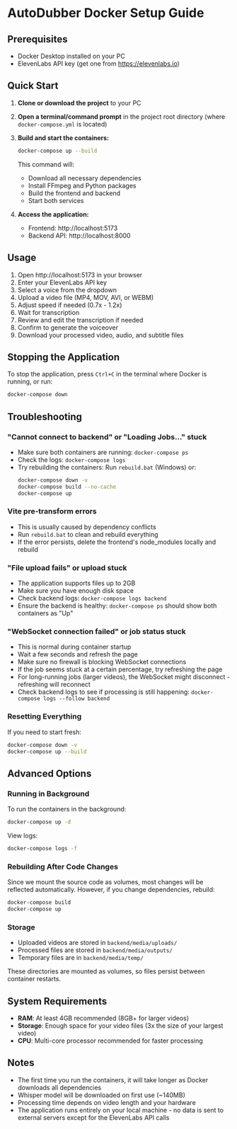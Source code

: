 # AutoDubber Docker Setup Guide

## Prerequisites

- Docker Desktop installed on your PC
- ElevenLabs API key (get one from https://elevenlabs.io)

## Quick Start

1. **Clone or download the project** to your PC

2. **Open a terminal/command prompt** in the project root directory (where `docker-compose.yml` is located)

3. **Build and start the containers:**
   ```bash
   docker-compose up --build
   ```

   This command will:
   - Download all necessary dependencies
   - Install FFmpeg and Python packages
   - Build the frontend and backend
   - Start both services

4. **Access the application:**
   - Frontend: http://localhost:5173
   - Backend API: http://localhost:8000

## Usage

1. Open http://localhost:5173 in your browser
2. Enter your ElevenLabs API key
3. Select a voice from the dropdown
4. Upload a video file (MP4, MOV, AVI, or WEBM)
5. Adjust speed if needed (0.7x - 1.2x)
6. Wait for transcription
7. Review and edit the transcription if needed
8. Confirm to generate the voiceover
9. Download your processed video, audio, and subtitle files

## Stopping the Application

To stop the application, press `Ctrl+C` in the terminal where Docker is running, or run:
```bash
docker-compose down
```

## Troubleshooting

### "Cannot connect to backend" or "Loading Jobs..." stuck
- Make sure both containers are running: `docker-compose ps`
- Check the logs: `docker-compose logs`
- Try rebuilding the containers: Run `rebuild.bat` (Windows) or:
  ```bash
  docker-compose down -v
  docker-compose build --no-cache
  docker-compose up
  ```

### Vite pre-transform errors
- This is usually caused by dependency conflicts
- Run `rebuild.bat` to clean and rebuild everything
- If the error persists, delete the frontend's node_modules locally and rebuild

### "File upload fails" or upload stuck
- The application supports files up to 2GB
- Make sure you have enough disk space
- Check backend logs: `docker-compose logs backend`
- Ensure the backend is healthy: `docker-compose ps` should show both containers as "Up"

### "WebSocket connection failed" or job status stuck
- This is normal during container startup
- Wait a few seconds and refresh the page
- Make sure no firewall is blocking WebSocket connections
- If the job seems stuck at a certain percentage, try refreshing the page
- For long-running jobs (larger videos), the WebSocket might disconnect - refreshing will reconnect
- Check backend logs to see if processing is still happening: `docker-compose logs --follow backend`

### Resetting Everything
If you need to start fresh:
```bash
docker-compose down -v
docker-compose up --build
```

## Advanced Options

### Running in Background
To run the containers in the background:
```bash
docker-compose up -d
```

View logs:
```bash
docker-compose logs -f
```

### Rebuilding After Code Changes
Since we mount the source code as volumes, most changes will be reflected automatically.
However, if you change dependencies, rebuild:
```bash
docker-compose build
docker-compose up
```

### Storage
- Uploaded videos are stored in `backend/media/uploads/`
- Processed files are stored in `backend/media/outputs/`
- Temporary files are in `backend/media/temp/`

These directories are mounted as volumes, so files persist between container restarts.

## System Requirements

- **RAM**: At least 4GB recommended (8GB+ for larger videos)
- **Storage**: Enough space for your video files (3x the size of your largest video)
- **CPU**: Multi-core processor recommended for faster processing

## Notes

- The first time you run the containers, it will take longer as Docker downloads all dependencies
- Whisper model will be downloaded on first use (~140MB)
- Processing time depends on video length and your hardware
- The application runs entirely on your local machine - no data is sent to external servers except for the ElevenLabs API calls 